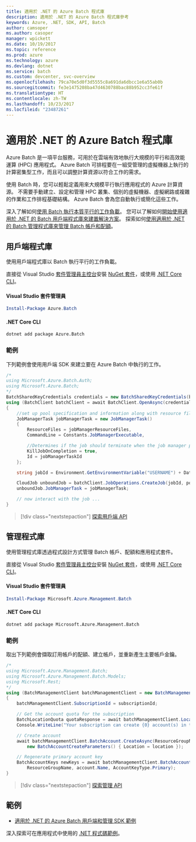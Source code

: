 ```yaml
---
title: 適用於 .NET 的 Azure Batch 程式庫
description: 適用於 .NET 的 Azure Batch 程式庫參考
keywords: Azure, .NET, SDK, API, Batch
author: camsoper
ms.author: casoper
manager: wpickett
ms.date: 10/19/2017
ms.topic: reference
ms.prod: azure
ms.technology: azure
ms.devlang: dotnet
ms.service: batch
ms.custom: devcenter, svc-overview
ms.openlocfilehash: 79ca70e5d0f3d5555c8a691da6dbcc1e6a55ab0b
ms.sourcegitcommit: fe3e1475208ba47d4630788bac88b952cc3fe61f
ms.translationtype: HT
ms.contentlocale: zh-TW
ms.lasthandoff: 10/23/2017
ms.locfileid: "23487261"
---
```

# <a name="azure-batch-libraries-for-net"></a>適用於 .NET 的 Azure Batch 程式庫

Azure Batch 是一項平台服務，可用於在雲端有效地執行大規模的平行和高效能運算 (HPC) 應用程式。 Azure Batch 可排程要在一組受管理的虛擬機器上執行的計算密集型工作，而且可以調整計算資源以符合工作的需求。

使用 Batch 時，您可以輕鬆定義用來大規模平行執行應用程式的 Azure 計算資源。 不需要手動建立、設定和管理 HPC 叢集、個別的虛擬機器、虛擬網路或複雜的作業和工作排程基礎結構。 Azure Batch 會為您自動執行或簡化這些工作。

深入了解如何[使用 Batch 執行本質平行的工作負載](/azure/batch/batch-technical-overview)。 您可以了解如何[開始使用適用於 .NET 的 Batch 用戶端程式庫來建置解決方案](/azure/batch/batch-dotnet-get-started)。 探索如何[使用適用於 .NET 的 Batch 管理程式庫來管理 Batch 帳戶和配額](/azure/batch/batch-management-dotnet)。

## <a name="client-library"></a>用戶端程式庫

使用用戶端程式庫以 Batch 執行平行的工作負載。

直接從 Visual Studio [套件管理員主控台][PackageManager]安裝 [NuGet 套件](https://www.nuget.org/packages/Azure.Batch)，或使用 [.NET Core CLI][DotNetCLI]。

#### <a name="visual-studio-package-manager"></a>Visual Studio 套件管理員

```powershell
Install-Package Azure.Batch
```

#### <a name="net-core-cli"></a>.NET Core CLI

```bash
dotnet add package Azure.Batch
```

### <a name="example"></a>範例

下列範例會使用用戶端 SDK 來建立要在 Azure Batch 中執行的工作。

```csharp
/*
using Microsoft.Azure.Batch.Auth;
using Microsoft.Azure.Batch;
*/
BatchSharedKeyCredentials credentials = new BatchSharedKeyCredentials(batchUrl, accountName, accountKey);
using (BatchClient batchClient = await BatchClient.OpenAsync(credentials))
{
    //set up pool specification and information along with resource files here
    JobManagerTask jobManagerTask = new JobManagerTask()
    {
        ResourceFiles = jobManagerResourceFiles,
        CommandLine = Constants.JobManagerExecutable,

        //Determines if the job should terminate when the job manager process exits.
        KillJobOnCompletion = true,
        Id = jobManagerTaskId
    };

    string jobId = Environment.GetEnvironmentVariable("USERNAME") + DateTime.UtcNow.ToString("yyyyMMdd-HHmmss");

    CloudJob unboundJob = batchClient.JobOperations.CreateJob(jobId, poolInformation);
    unboundJob.JobManagerTask = jobManagerTask;

    // now interact with the job ...
}
```

> [!div class="nextstepaction"]
> [探索用戶端 API](/dotnet/api/overview/azure/batch/client)

## <a name="management-library"></a>管理程式庫

使用管理程式庫透過程式設計方式管理 Batch 帳戶、配額和應用程式套件。

直接從 Visual Studio [套件管理員主控台][PackageManager]安裝 [NuGet 套件](https://www.nuget.org/packages/Microsoft.Azure.Management.Batch)，或使用 [.NET Core CLI][DotNetCLI]。

#### <a name="visual-studio-package-manager"></a>Visual Studio 套件管理員

```powershell
Install-Package Microsoft.Azure.Management.Batch
```

#### <a name="net-core-cli"></a>.NET Core CLI

```bash
dotnet add package Microsoft.Azure.Management.Batch
```

### <a name="example"></a>範例

取出下列範例會擷取訂用帳戶的配額、建立帳戶，並重新產生主要帳戶金鑰。

```csharp
/*
using Microsoft.Azure.Management.Batch;
using Microsoft.Azure.Management.Batch.Models;
using Microsoft.Rest;
*/
using (BatchManagementClient batchManagementClient = new BatchManagementClient(new TokenCredentials(accessToken)))
{
    batchManagementClient.SubscriptionId = subscriptionId;

    // Get the account quota for the subscription
    BatchLocationQuota quotaResponse = await batchManagementClient.Location.GetQuotasAsync(location);
    Console.WriteLine("Your subscription can create {0} account(s) in the {1} region.", quotaResponse.AccountQuota, location);

    // Create account
    await batchManagementClient.BatchAccount.CreateAsync(ResourceGroupName, accountName, 
        new BatchAccountCreateParameters() { Location = location });

    // Regenerate primary account key
    BatchAccountKeys newKeys = await batchManagementClient.BatchAccount.RegenerateKeyAsync(
        ResourceGroupName, account.Name, AccountKeyType.Primary);
}
```

> [!div class="nextstepaction"]
> [探索管理 API](/dotnet/api/overview/azure/batch/management)

## <a name="samples"></a>範例

* [適用於 .NET 的 Azure Batch 用戶端和管理 SDK 範例](https://github.com/Azure/azure-batch-samples/tree/master/CSharp)

深入探索可在應用程式中使用的 [.NET 程式碼範例](https://azure.microsoft.com/resources/samples/?platform=dotnet)。

[PackageManager]: https://docs.microsoft.com/nuget/tools/package-manager-console
[DotNetCLI]: https://docs.microsoft.com/dotnet/core/tools/dotnet-add-package
